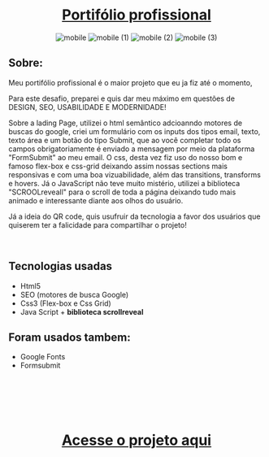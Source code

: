 <div align="center"><h1><a href="https://mayconcabral.vercel.app/">Portifólio profissional</a> </h1></div>

<div align="center">

![mobile](https://user-images.githubusercontent.com/105744700/233716982-fe9b1922-93f0-4ba5-805d-edd131c134f4.png)
![mobile (1)](https://user-images.githubusercontent.com/105744700/233716269-3bd72d6f-02c9-4dd0-b506-e0f407573dc6.png)
![mobile (2)](https://user-images.githubusercontent.com/105744700/233716276-f5da200f-b999-4fc9-92dc-cc7dc93b119a.png)
![mobile (3)](https://user-images.githubusercontent.com/105744700/233716284-0fee66ca-4256-4667-ac58-767560d73b0a.png)

</div>


<h2> Sobre: </h2>

 <p>Meu portifólio profissional é o maior projeto que eu ja fiz até o momento, </p>

  
  <p>Para este desafio, preparei e quis dar meu máximo em questões de DESIGN, SEO, USABILIDADE E MODERNIDADE!</p>
  <p> Sobre a lading Page, utilizei o html semântico adcioanndo motores de buscas do google, criei um formulário com os inputs dos tipos email, texto, 
  texto área e um botão do tipo Submit, que ao você completar todo os campos obrigatoriamente é enviado a mensagem por meio da plataforma "FormSubmit" ao meu email.  
  O css, desta vez fiz uso do nosso bom e famoso flex-box e css-grid deixando assim nossas sections mais responsivas e com uma boa vizuabilidade, 
  além das transitions, transforms e hovers. Já o JavaScript não teve muito mistério, utilizei a biblioteca "SCROOLreveall" para o scroll de toda a 
  página deixando tudo mais animado e interessante diante aos olhos do usuário. </p>
  <p>Já a ideia do QR code, quis usufruir da tecnologia a favor dos usuários que quiserem ter a falicidade para compartilhar o projeto!</p>
    

  <br>
 <h2> Tecnologias usadas </h2>

 - Html5 
 - SEO (motores de busca Google)
 - Css3 (Flex-box e Css Grid)
 - Java Script + <strong> biblioteca scrollreveal </strong>
 
 
<h2> Foram usados tambem: </h2>

- Google Fonts
- Formsubmit 
 
 <br><br><br><br>




<h1 align="center"><a href="https://mayconcabral.vercel.app/"> Acesse o projeto aqui</a></h1>
